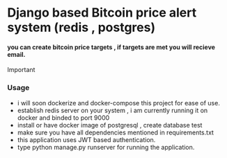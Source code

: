 # Django based Bitcoin price alert system (redis , postgres)
#### you can create bitcoin price targets , if targets are met you will recieve email.
> [!IMPORTANT]
> ### Usage
> - i will soon dockerize and docker-compose this project for ease of use.
> - establish redis server on your system , i am currently running it on docker and binded to port 9000
> - install or have docker image of postgresql , create database test
> - make sure you have all dependencies mentioned in requirements.txt
> - this application uses JWT based authentication.
> - type python manage.py runserver for running the application.


